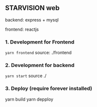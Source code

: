 ## STARVISION web

backend: express + mysql

frontend: reactjs

### 1. Development for Frontend

`yarn frontend`
source: ./frontend

### 2. Development for backend

`yarn start`
source ./

### 3. Deploy (require forever installed)

yarn build
yarn depploy
